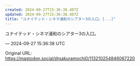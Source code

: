 ```yaml
---
created: 2024-09-27T15:36:38.407Z
updated: 2024-09-27T15:36:38.407Z
title: "ユナイテッド・シネマ浦和のシアター3の入口。[...]"
---
```


<p>ユナイテッド・シネマ浦和のシアター3の入口。</p>

&mdash; 2024-09-27 15:36:38 UTC

Original URL: https://mastodon.social/@sakuramochi0/113210254846067220
